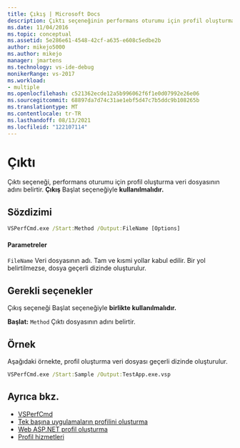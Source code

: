 ```yaml
---
title: Çıkış | Microsoft Docs
description: Çıktı seçeneğinin performans oturumu için profil oluşturma veri dosyasının adını nasıl belirtir? Çıkış Başlat seçeneğiyle kullanılmalıdır.
ms.date: 11/04/2016
ms.topic: conceptual
ms.assetid: 5e286e61-4548-42cf-a635-e608c5edbe2b
author: mikejo5000
ms.author: mikejo
manager: jmartens
ms.technology: vs-ide-debug
monikerRange: vs-2017
ms.workload:
- multiple
ms.openlocfilehash: c521362ecde12a5b996062f6f1e0d07992e26e06
ms.sourcegitcommit: 68897da7d74c31ae1ebf5d47c7b5ddc9b108265b
ms.translationtype: MT
ms.contentlocale: tr-TR
ms.lasthandoff: 08/13/2021
ms.locfileid: "122107114"
---
```

# <a name="output"></a>Çıktı
Çıktı  seçeneği, performans oturumu için profil oluşturma veri dosyasının adını belirtir. **Çıkış** Başlat seçeneğiyle **kullanılmalıdır.**

## <a name="syntax"></a>Sözdizimi

```cmd
VSPerfCmd.exe /Start:Method /Output:FileName [Options]
```

#### <a name="parameters"></a>Parametreler
 `FileName` Veri dosyasının adı. Tam ve kısmi yollar kabul edilir. Bir yol belirtilmezse, dosya geçerli dizinde oluşturulur.

## <a name="required-options"></a>Gerekli seçenekler
 Çıkış  seçeneği Başlat seçeneğiyle **birlikte kullanılmalıdır.**

 **Başlat:** `Method` Çıktı dosyasının adını belirtir.

## <a name="example"></a>Örnek
 Aşağıdaki örnekte, profil oluşturma veri dosyası geçerli dizinde oluşturulur.

```cmd
VSPerfCmd.exe /Start:Sample /Output:TestApp.exe.vsp
```

## <a name="see-also"></a>Ayrıca bkz.
- [VSPerfCmd](../profiling/vsperfcmd.md)
- [Tek başına uygulamaların profilini oluşturma](../profiling/command-line-profiling-of-stand-alone-applications.md)
- [Web ASP.NET profil oluşturma](../profiling/command-line-profiling-of-aspnet-web-applications.md)
- [Profil hizmetleri](../profiling/command-line-profiling-of-services.md)
